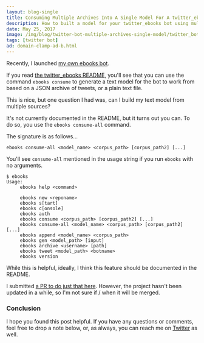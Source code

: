 ```yaml
---
layout: blog-single
title: Consuming Multiple Archives Into A Single Model For A twitter_ebooks Bot
description: How to built a model for your twitter_ebooks bot using multiple archives
date: May 25, 2017
image: /img/blog/twitter-bot-multiple-archives-single-model/twitter_bot_code.jpg
tags: [twitter bot]
ad: domain-clamp-ad-b.html
---
```


Recently, I launched [my own ebooks bot](https://github.com/mpchadwick/mage__ebooks).

If you read [the twitter_ebooks README](https://github.com/mispy/twitter_ebooks/blob/75566103d45ef116a947aa8321304672e04af2b2/README.md), you'll see that you can use the command `ebooks consume` to generate a text model for the bot to work from based on a JSON archive of tweets, or a plain text file.

This is nice, but one question I had was, can I build my text model from multiple sources? 

<!-- excerpt_separator -->

It's not currently documented in the README, but it turns out you can. To do so, you use the `ebooks consume-all` command. 

The signature is as follows...

```
ebooks consume-all <model_name> <corpus_path> [corpus_path2] [...]
```

You'll see `consume-all` mentioned in the usage string if you run `ebooks` with no arguments.

```
$ ebooks
Usage:
     ebooks help <command>

     ebooks new <reponame>
     ebooks s[tart]
     ebooks c[onsole]
     ebooks auth
     ebooks consume <corpus_path> [corpus_path2] [...]
     ebooks consume-all <model_name> <corpus_path> [corpus_path2] [...]
     ebooks append <model_name> <corpus_path>
     ebooks gen <model_path> [input]
     ebooks archive <username> [path]
     ebooks tweet <model_path> <botname>
     ebooks version
```

While this is helpful, ideally, I think this feature should be documented in the README.

I submitted [a PR to do just that here](https://github.com/mispy/twitter_ebooks/pull/140). However, the project hasn't been updated in a while, so I'm not sure if / when it will be merged.

### Conclusion

I hope you found this post helpful. If you have any questions or comments, feel free to drop a note below, or, as always, you can reach me on [Twitter](http://twitter.com/maxpchadwick) as well.
